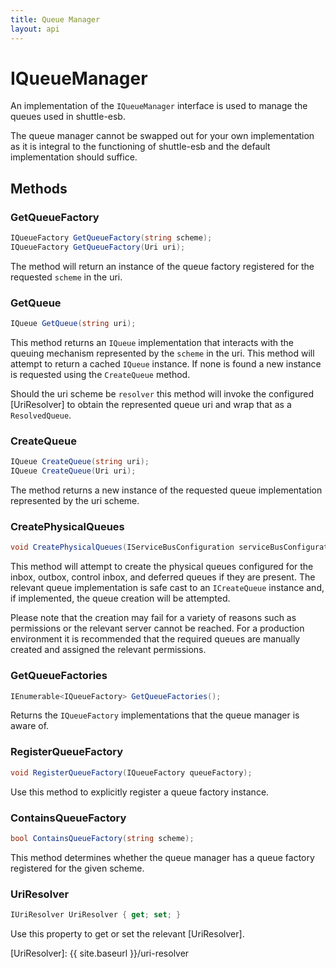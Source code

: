 ```yaml
---
title: Queue Manager
layout: api
---
```

# IQueueManager

An implementation of the `IQueueManager` interface is used to manage the queues used in shuttle-esb.

The queue manager cannot be swapped out for your own implementation as it is integral to the functioning of shuttle-esb and the default implementation should suffice.

## Methods

### GetQueueFactory

~~~ c#
IQueueFactory GetQueueFactory(string scheme);
IQueueFactory GetQueueFactory(Uri uri);
~~~

The method will return an instance of the queue factory registered for the requested `scheme` in the uri.

### GetQueue

~~~ c#
IQueue GetQueue(string uri);
~~~

This method returns an `IQueue` implementation that interacts with the queuing mechanism represented by the `scheme` in the uri.  This method will attempt to return a cached `IQueue` instance.  If none is found a new instance is requested using the `CreateQueue` method.

Should the uri scheme be `resolver` this method will invoke the configured [UriResolver] to obtain the represented queue uri and wrap that as a `ResolvedQueue`.

### CreateQueue

~~~ c#
IQueue CreateQueue(string uri);
IQueue CreateQueue(Uri uri);
~~~

The method returns a new instance of the requested queue implementation represented by the uri scheme.

### CreatePhysicalQueues

~~~ c#
void CreatePhysicalQueues(IServiceBusConfiguration serviceBusConfiguration);
~~~

This method will attempt to create the physical queues configured for the inbox, outbox, control inbox, and deferred queues if they are present.  The relevant queue implementation is safe cast to an `ICreateQueue` instance and, if implemented, the queue creation will be attempted.

Please note that the creation may fail for a variety of reasons such as permissions or the relevant server cannot be reached.  For a production environment it is recommended that the required queues are manually created and assigned the relevant permissions.

### GetQueueFactories

~~~ c#
IEnumerable<IQueueFactory> GetQueueFactories();
~~~

Returns the `IQueueFactory` implementations that the queue manager is aware of.

### RegisterQueueFactory

~~~ c#
void RegisterQueueFactory(IQueueFactory queueFactory);
~~~

Use this method to explicitly register a queue factory instance.

### ContainsQueueFactory

~~~ c#
bool ContainsQueueFactory(string scheme);
~~~

This method determines whether the queue manager has a queue factory registered for the given scheme.

### UriResolver

~~~ c#
IUriResolver UriResolver { get; set; }
~~~

Use this property to get or set the relevant [UriResolver].

[UriResolver]: {{ site.baseurl }}/uri-resolver